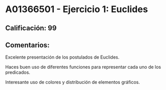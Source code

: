 # A01366501 - Ejercicio 1: Euclides

## **Calificación**: 99

## **Comentarios**:

Excelente presentación de los postulados de Euclides.

Haces buen uso de diferentes funciones para representar cada uno de los predicados.

Interesante uso de colores y distribución de elementos gráficos.